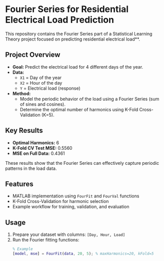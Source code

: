# Fourier Series for Residential Electrical Load Prediction

This repository contains the Fourier Series part of a Statistical Learning Theory project focused on predicting residential electrical load**.  

## Project Overview
- **Goal:** Predict the electrical load for 4 different days of the year.
- **Data:**
  - `X1` = Day of the year
  - `X2` = Hour of the day
  - `Y` = Electrical load (response)
- **Method:**
  - Model the periodic behavior of the load using a Fourier Series (sum of sines and cosines).
  - Determine the optimal number of harmonics using K-Fold Cross-Validation (K=5).

## Key Results
- **Optimal Harmonics:** 6  
- **K-Fold CV Test MSE:** 0.5560  
- **MSE on Full Data:** 0.4361  

These results show that the Fourier Series can effectively capture periodic patterns in the load data.

## Features
- MATLAB implementation using `FourFit` and `FourVal` functions
- K-Fold Cross-Validation for harmonic selection
- Example workflow for training, validation, and evaluation

## Usage
1. Prepare your dataset with columns: `[Day, Hour, Load]`
2. Run the Fourier fitting functions:
   ```matlab
   % Example
   [model, mse] = FourFit(data, 20, 5); % maxHarmonics=20, kFold=5
